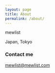 ```yaml
---
layout: page
title: About
permalink: /about/
---
```

mewlist

Japan, Tokyo

### Contact me

[mewlist@mewlist.com](mailto:mewlist@mewlist.com)
